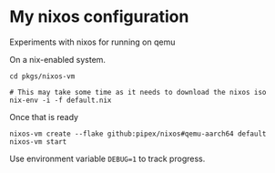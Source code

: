 # My nixos configuration

Experiments with nixos for running on qemu

On a nix-enabled system.

```
cd pkgs/nixos-vm

# This may take some time as it needs to download the nixos iso
nix-env -i -f default.nix
```

Once that is ready

```
nixos-vm create --flake github:pipex/nixos#qemu-aarch64 default
nixos-vm start
```

Use environment variable `DEBUG=1` to track progress.
